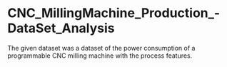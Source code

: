 # CNC_MillingMachine_Production_-DataSet_Analysis
The given dataset was a dataset of the power consumption of a programmable CNC milling  machine with the process features.

